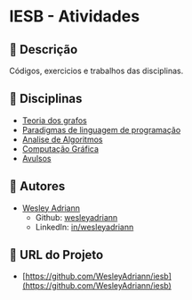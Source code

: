 
IESB - Atividades
============

## 📝 Descrição
Códigos, exercicios e trabalhos das disciplinas.

## 📄 Disciplinas

- [Teoria dos grafos](./teoria_dos_grafos)
- [Paradigmas de linguagem de programação](./plp)
- [Analise de Algoritmos](./analise_de_algoritmos)
- [Computação Gráfica](./computacao_grafica)
- [Avulsos](./avulsos)

## 👥 Autores
- [Wesley Adriann](https://github.com/WesleyAdriann/iesb/commits?author=WesleyAdriann)
  - Github: [wesleyadriann](https://github.com/WesleyAdriann)
  - LinkedIn: [in/wesleyadriann](https://www.linkedin.com/in/wesleyadriann/)


## 📍 URL do Projeto

- [https://github.com/WesleyAdriann/iesb](https://github.com/WesleyAdriann/iesb)
